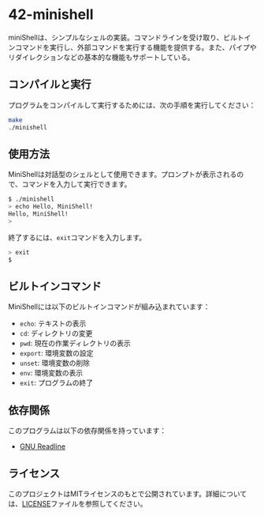 # 42-minishell

miniShellは、シンプルなシェルの実装。コマンドラインを受け取り、ビルトインコマンドを実行し、外部コマンドを実行する機能を提供する。また、パイプやリダイレクションなどの基本的な機能もサポートしている。

## コンパイルと実行

プログラムをコンパイルして実行するためには、次の手順を実行してください：

```bash
make
./minishell
```

## 使用方法

MiniShellは対話型のシェルとして使用できます。プロンプトが表示されるので、コマンドを入力して実行できます。

```bash
$ ./minishell
> echo Hello, MiniShell!
Hello, MiniShell!
>
```

終了するには、`exit`コマンドを入力します。

```bash
> exit
$ 
```

## ビルトインコマンド

MiniShellには以下のビルトインコマンドが組み込まれています：

- `echo`: テキストの表示
- `cd`: ディレクトリの変更
- `pwd`: 現在の作業ディレクトリの表示
- `export`: 環境変数の設定
- `unset`: 環境変数の削除
- `env`: 環境変数の表示
- `exit`: プログラムの終了

## 依存関係

このプログラムは以下の依存関係を持っています：

- [GNU Readline](https://tiswww.case.edu/php/chet/readline/rltop.html)

## ライセンス

このプロジェクトはMITライセンスのもとで公開されています。詳細については、[LICENSE](LICENSE)ファイルを参照してください。
